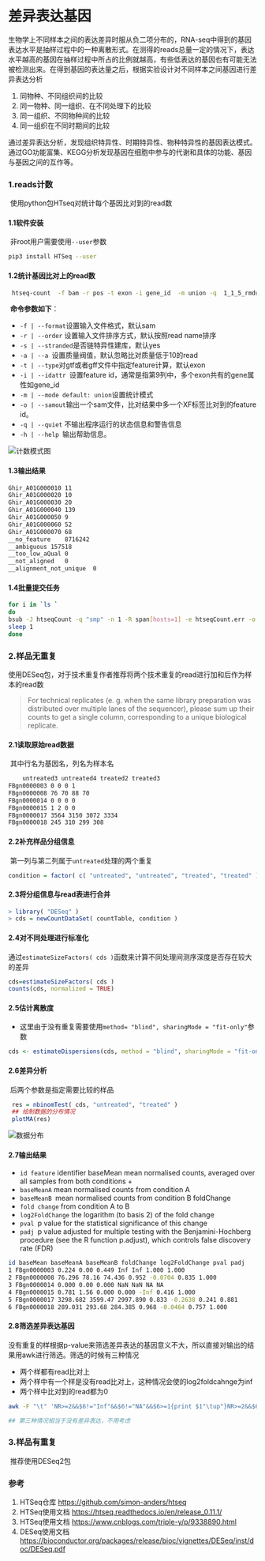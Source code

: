 # 差异表达基因



​	生物学上不同样本之间的表达差异时服从负二项分布的，RNA-seq中得到的基因表达水平是抽样过程中的一种离散形式。在测得的reads总量一定的情况下，表达水平越高的基因在抽样过程中所占的比例就越高，有些低表达的基因也有可能无法被检测出来。在得到基因的表达量之后，根据实验设计对不同样本之间基因进行差异表达分析

1. 同物种、不同组织间的比较
2. 同一物种、同一组织、在不同处理下的比较
3. 同一组织、不同物种间的比较
4. 同一组织在不同时期间的比较




​    通过差异表达分析，发现组织特异性、时期特异性、物种特异性的基因表达模式。通过GO功能富集、KEGG分析发现基因在细胞中参与的代谢和具体的功能、基因与基因之间的互作等。



### 1.reads计数

​	使用python包HTseq对统计每个基因比对到的read数

#### 1.1软件安装

​	非root用户需要使用`--user`参数

```bash
pip3 install HTSeq --user
```

#### 1.2统计基因比对上的read数 

```bash
 htseq-count  -f bam -r pos -t exon -i gene_id  -m union -q  1_1_5_rmdup.bam genome.gtf >count.txt 
```

​	**命令参数如下**：

+ `-f | --format`设置输入文件格式，默认sam
+ `-r | --order` 设置输入文件排序方式，默认按照read name排序
+ `-s | --stranded`是否链特异性建库，默认yes
+ `-a | --a `设置质量阀值，默认忽略比对质量低于10的read
+ `-t | --type`对gtf或者gff文件中指定feature计算，默认exon
+ `-i | --idattr `设置feature id，通常是指第9列中，多个exon共有的gene属性如gene_id
+ `-m | --mode default: union`设置统计模式
+ `-o | --samout`输出一个sam文件，比对结果中多一个XF标签比对到的feature id。
+ `-q | --quiet` 不输出程序运行的状态信息和警告信息
+ `-h | --help `输出帮助信息。



![计数模式图](https://upload-images.jianshu.io/upload_images/6049898-721e9cbe006abbe3.png)

#### 1.3输出结果

```bash
Ghir_A01G000010	11
Ghir_A01G000020	10
Ghir_A01G000030	20
Ghir_A01G000040	139
Ghir_A01G000050	9
Ghir_A01G000060	52
Ghir_A01G000070	68
__no_feature	8716242
__ambiguous	157518
__too_low_aQual	0
__not_aligned	0
__alignment_not_unique	0
```

#### 1.4批量提交任务

```bash
for i in `ls `
do
bsub -J htseqCount -q "smp" -n 1 -R span[hosts=1] -e htseqCount.err -o htseqCount.out "bash htseqcount.sh ${i}"
sleep 1
done
```

### 2.样品无重复

​	使用DESeq包，对于技术重复作者推荐将两个技术重复的read进行加和后作为样本的read数

>  For technical replicates (e. g. when the same library preparation was distributed over multiple lanes of the sequencer), please sum up their counts to get a single column, corresponding to a unique biological replicate.  

#### 2.1读取原始read数据

​	其中行名为基因名，列名为样本名

```bash
	untreated3 untreated4 treated2 treated3
FBgn0000003 0 0 0 1
FBgn0000008 76 70 88 70
FBgn0000014 0 0 0 0
FBgn0000015 1 2 0 0
FBgn0000017 3564 3150 3072 3334
FBgn0000018 245 310 299 308
```

#### 2.2补充样品分组信息

​	第一列与第二列属于`untreated`处理的两个重复

```R
condition = factor( c( "untreated", "untreated", "treated", "treated" ) )
```

#### 2.3将分组信息与read表进行合并

```R
> library( "DESeq" )
> cds = newCountDataSet( countTable, condition )
```

#### 2.4对不同处理进行标准化

​	通过` estimateSizeFactors( cds ) `函数来计算不同处理间测序深度是否存在较大的差异

```R
cds=estimateSizeFactors( cds )
counts(cds, normalized = TRUE)
```

#### 2.5估计离散度

+ 这里由于没有重复需要使用`method= "blind", sharingMode = "fit-only"`参数

```R
cds <- estimateDispersions(cds, method = "blind", sharingMode = "fit-only")
```

#### 2.6差异分析

​	后两个参数是指定需要比较的样品

```R
 res = nbinomTest( cds, "untreated", "treated" )
 ## 绘制数据的分布情况
 plotMA(res)
```

![数据分布](https://s1.ax1x.com/2020/03/17/8t6jXV.png)

#### 2.7输出结果

+ `id feature` identifier baseMean mean normalised counts, averaged over all samples from both conditions +
+ `baseMeanA` mean normalised counts from condition A 
+ `baseMeanB `mean normalised counts from condition B foldChange 
+ `fold change` from condition A to B 
+ `log2FoldChange` the logarithm (to basis 2) of the fold change 
+ `pval `p value for the statistical significance of this change 
+ `padj `p value adjusted for multiple testing with the Benjamini-Hochberg procedure (see the R function p.adjust), which controls false discovery rate (FDR)  

```bash
id baseMean baseMeanA baseMeanB foldChange log2FoldChange pval padj
1 FBgn0000003 0.224 0.00 0.449 Inf Inf 1.000 1.000
2 FBgn0000008 76.296 78.16 74.436 0.952 -0.0704 0.835 1.000
3 FBgn0000014 0.000 0.00 0.000 NaN NaN NA NA
4 FBgn0000015 0.781 1.56 0.000 0.000 -Inf 0.416 1.000
5 FBgn0000017 3298.682 3599.47 2997.890 0.833 -0.2638 0.241 0.881
6 FBgn0000018 289.031 293.68 284.385 0.968 -0.0464 0.757 1.000
```

#### 2.8筛选差异表达基因

​	没有重复的样根据p-value来筛选差异表达的基因意义不大，所以直接对输出的结果用awk进行筛选。筛选的时候有三种情况

+ 两个样都有read比对上
+ 两个样中有一个样是没有read比对上，这种情况会使的log2foldcahnge为inf
+ 两个样中比对到的read都为0

```bash
awk -F "\t" 'NR>=2&&$6!="Inf"&&$6!="NA"&&$6>=1{print $1"\tup"}NR>=2&&$6!="Inf"&&$6!="NA"&&$6<=-1{print $1"\tdown"}'

## 第三种情况相当于没有差异表达，不用考虑

```



### 3.样品有重复

​	推荐使用DESeq2包



### 参考

1. HTSeq仓库  https://github.com/simon-anders/htseq 
2. HTSeq使用文档  https://htseq.readthedocs.io/en/release_0.11.1/ 
3. HTSeq使用文档  https://www.cnblogs.com/triple-y/p/9338890.html 
4. DESeq使用文档  https://bioconductor.org/packages/release/bioc/vignettes/DESeq/inst/doc/DESeq.pdf 

